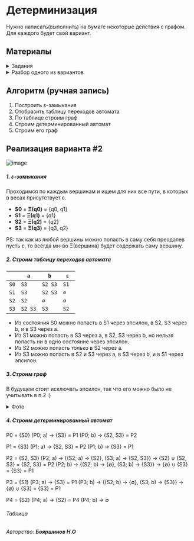 # Детерминизация

Нужно написать(выполнить) на бумаге некоторые действия с графом.
Для каждого будет свой вариант.

## Материалы

<details>
  <summary>Задания</summary>
  
  ###### В лаб работе #4 Вам стоит выполнить только задание 1 (на бумаге). Задание 2 (программно) предназначено для лаб #5
  
  ![image](https://user-images.githubusercontent.com/76239707/227046824-d190b997-55c0-43a7-ae68-5b358a300f7e.png)
  ![image](https://user-images.githubusercontent.com/76239707/227046845-ad9d0dcd-91da-4a22-bca4-02e86eb45ced.png)
  ![image](https://user-images.githubusercontent.com/76239707/227046866-741a1e2f-ed4c-4f49-8f90-33184bbc1425.png)
  ![image](https://user-images.githubusercontent.com/76239707/227046884-d55924c1-e805-445c-90a0-1e3daf6c053f.png)
  ![image](https://user-images.githubusercontent.com/76239707/227046902-574be413-b8cb-47cb-86c5-af600feab273.png)

</details>

<details>
  <summary>Разбор одного из вариантов</summary>
  
  ###### Авторство: Лера Радаева
  
  ![image](https://user-images.githubusercontent.com/76239707/227047193-c2a1b6de-49f6-4ffc-969a-49570a89b60f.png)
  ![image](https://user-images.githubusercontent.com/76239707/227047226-d7ea18d0-b2e5-485e-a664-8e8b4282e06a.png)
  ![image](https://user-images.githubusercontent.com/76239707/227047241-bcc0ae85-914b-4b57-98a9-b34aca67770b.png)
  ![image](https://user-images.githubusercontent.com/76239707/227047309-0c756ffd-848f-4e0b-a37b-850233c6dcf8.png)

</details>


## Алгоритм (ручная запись)
1. Построить ε-замыкания
2. Отобразить таблицу переходов автомата
3. По таблице строим граф
4. Строим детерминированный автомат
6. Строим его граф

## Реализация варианта #2

![image](https://user-images.githubusercontent.com/76239707/227050901-3a1e5a51-dc70-4668-9403-4f9109a50802.png)

##### 1. ε-замыкания

Проходимся по каждым вершинам и ищем для них все пути, в которых в весах присутствует ε.

- **S0** = **Ξ(q0)** = {q0, q1}
- **S1** = **Ξ(q1)** = {q1}
- **S2** = **Ξ(q2)** = {q2}
- **S3** = **Ξ(q3)** = {q3, q2}

PS: так как из любой вершины можно попасть в саму себя преодалев пусть ε, то всегда мн-во Ξ(вершина) будет содержать саму вершину.

##### 2. Строим таблицу переходов автомата

|      | `a`    | `b`    | `ε`    |
|------|--------|--------|--------|
| `S0` | ` S3 ` | `S2 S3`| ` S1 ` |
| `S1` | ` S3 ` | `S2 S3`| ` ∅  `|
| `S2` | ` S2 ` | ` ∅ ` | ` ∅  `|
| `S3` | `S2 S3`| ` S3 ` | ` S2  `|

- Из состояния S0 можно попасть в S1 через эпсилон, в S2, S3 через b, и в S3 через a.
- Из S1 можно попасть в S3 через a, в S2, S3 через b, но нельзя попасть ни в одно состояние через эпсилон.
- Из S2 можно попасть только в S2 через a.
- Из S3 можно попасть в S2 и S3 через a, в S3 через b, и в S1 через эпсилон.

##### 3. Cтроим граф
В будущем стоит исключать эпсилон, так что его можно было не учитывать в п.2 :)

<details>
  <summary>Фото</summary>
  
  ![image](https://user-images.githubusercontent.com/76239707/227135984-5abc70a0-eed4-4a3e-89a7-d0c1235ab716.png)

</details>

##### 4. Строим детерминированный автомат

P0 = {S0}
(P0; a) -> {S3} = P1
(P0; b) -> {S2, S3} = P2

P1 = {S3}
(P1; a) -> {S2, S3} = P2
(P1; b) -> {S3} = P1

P2 = {S2, S3}
(P2; a) -> {(S2; a) -> {S2}, (S3; a) -> {S2, S3}} -> {S2} ∪ {S2, S3} = {S2, S3} = P2
(P2; b) -> {(S2; b) -> {∅}, (S3; b) -> {S3}} -> {∅} ∪ {S3} = {S3} = P1

P3 = {S1}
(P3; a) -> {S3} = P1
(P3; b) -> {(S2; b) -> {∅}, (S3; b) -> {S3}} -> {∅} ∪ {S3} = {S3} = P1

P4 = {S2}
(P4; a) -> {S2} = P4
(P4; b) -> ∅

###### Таблица


*Авторство: **Бояршинов Н.О***
